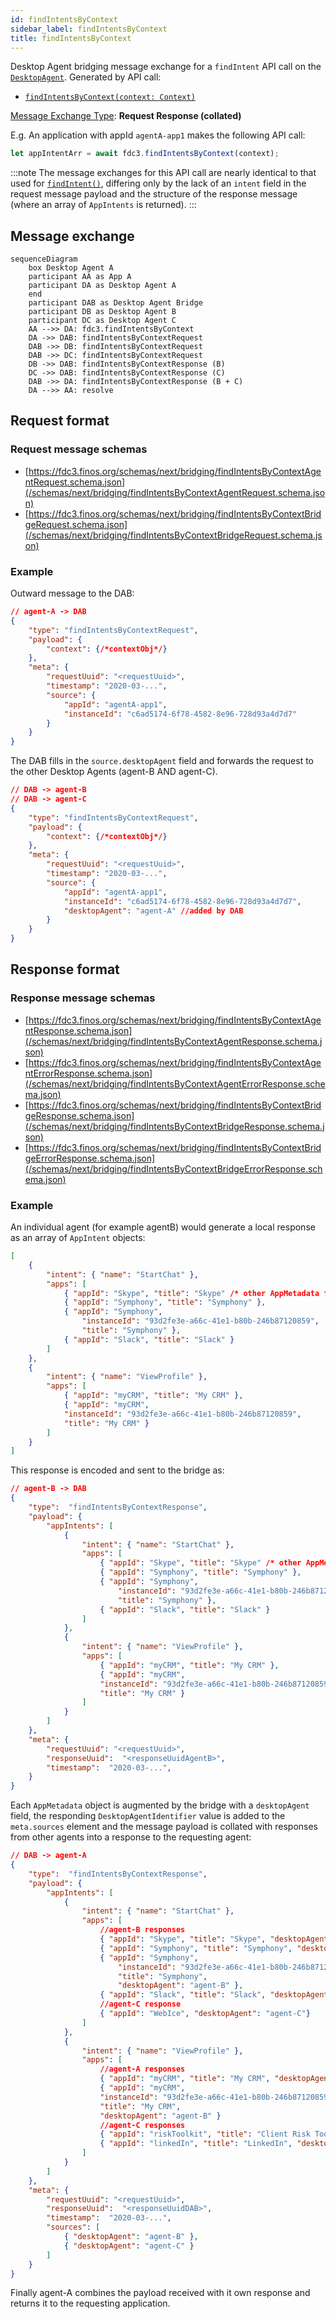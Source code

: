 ```yaml
---
id: findIntentsByContext
sidebar_label: findIntentsByContext
title: findIntentsByContext
---
```


Desktop Agent bridging message exchange for a `findIntent` API call on the [`DesktopAgent`](../../api/ref/DesktopAgent). Generated by API call:

- [`findIntentsByContext(context: Context)`](../../api/ref/DesktopAgent#findintentsbycontext)

[Message Exchange Type](../spec#individual-message-exchanges): **Request Response (collated)**

E.g. An application with appId `agentA-app1` makes the following API call:

```javascript
let appIntentArr = await fdc3.findIntentsByContext(context);
```

:::note
The message exchanges for this API call are nearly identical to that used for [`findIntent()`](findIntent), differing only by the lack of an `intent` field in the request message payload and the structure of the response message (where an array of `AppIntents` is returned).
:::

## Message exchange

```mermaid
sequenceDiagram
    box Desktop Agent A
    participant AA as App A
    participant DA as Desktop Agent A
    end
    participant DAB as Desktop Agent Bridge
    participant DB as Desktop Agent B
    participant DC as Desktop Agent C
    AA -->> DA: fdc3.findIntentsByContext
    DA ->> DAB: findIntentsByContextRequest
    DAB ->> DB: findIntentsByContextRequest
    DAB ->> DC: findIntentsByContextRequest
    DB ->> DAB: findIntentsByContextResponse (B)
    DC ->> DAB: findIntentsByContextResponse (C)
    DAB ->> DA: findIntentsByContextResponse (B + C)
    DA -->> AA: resolve
```

## Request format

### Request message schemas

- [https://fdc3.finos.org/schemas/next/bridging/findIntentsByContextAgentRequest.schema.json](/schemas/next/bridging/findIntentsByContextAgentRequest.schema.json)
- [https://fdc3.finos.org/schemas/next/bridging/findIntentsByContextBridgeRequest.schema.json](/schemas/next/bridging/findIntentsByContextBridgeRequest.schema.json)

### Example

Outward message to the DAB:

```json
// agent-A -> DAB
{
    "type": "findIntentsByContextRequest",
    "payload": {
        "context": {/*contextObj*/}
    },
    "meta": {
        "requestUuid": "<requestUuid>",
        "timestamp": "2020-03-...",
        "source": {
            "appId": "agentA-app1",
            "instanceId": "c6ad5174-6f78-4582-8e96-728d93a4d7d7"
        }
    }
}
```

The DAB fills in the `source.desktopAgent` field and forwards the request to the other Desktop Agents (agent-B AND agent-C).

```json
// DAB -> agent-B
// DAB -> agent-C
{
    "type": "findIntentsByContextRequest",
    "payload": {
        "context": {/*contextObj*/}
    },
    "meta": {
        "requestUuid": "<requestUuid>",
        "timestamp": "2020-03-...",
        "source": {
            "appId": "agentA-app1",
            "instanceId": "c6ad5174-6f78-4582-8e96-728d93a4d7d7",
            "desktopAgent": "agent-A" //added by DAB
        }
    }
}
```

## Response format

### Response message schemas

- [https://fdc3.finos.org/schemas/next/bridging/findIntentsByContextAgentResponse.schema.json](/schemas/next/bridging/findIntentsByContextAgentResponse.schema.json)
- [https://fdc3.finos.org/schemas/next/bridging/findIntentsByContextAgentErrorResponse.schema.json](/schemas/next/bridging/findIntentsByContextAgentErrorResponse.schema.json)
- [https://fdc3.finos.org/schemas/next/bridging/findIntentsByContextBridgeResponse.schema.json](/schemas/next/bridging/findIntentsByContextBridgeResponse.schema.json)
- [https://fdc3.finos.org/schemas/next/bridging/findIntentsByContextBridgeErrorResponse.schema.json](/schemas/next/bridging/findIntentsByContextBridgeErrorResponse.schema.json)

### Example

An individual agent (for example agentB) would generate a local response as an array of `AppIntent` objects:

```json
[
    {
        "intent": { "name": "StartChat" },
        "apps": [
            { "appId": "Skype", "title": "Skype" /* other AppMetadata fields may be included */},
            { "appId": "Symphony", "title": "Symphony" },
            { "appId": "Symphony", 
                "instanceId": "93d2fe3e-a66c-41e1-b80b-246b87120859", 
                "title": "Symphony" },
            { "appId": "Slack", "title": "Slack" }
        ]
    },
    {
        "intent": { "name": "ViewProfile" },
        "apps": [
            { "appId": "myCRM", "title": "My CRM" },
            { "appId": "myCRM", 
            "instanceId": "93d2fe3e-a66c-41e1-b80b-246b87120859", 
            "title": "My CRM" }
        ]
    }
]
```

This response is encoded and sent to the bridge as:

```json
// agent-B -> DAB
{
    "type":  "findIntentsByContextResponse",
    "payload": {
        "appIntents": [
            {
                "intent": { "name": "StartChat" },
                "apps": [
                    { "appId": "Skype", "title": "Skype" /* other AppMetadata fields may be included */},
                    { "appId": "Symphony", "title": "Symphony" },
                    { "appId": "Symphony", 
                        "instanceId": "93d2fe3e-a66c-41e1-b80b-246b87120859", 
                        "title": "Symphony" },
                    { "appId": "Slack", "title": "Slack" }
                ]
            },
            {
                "intent": { "name": "ViewProfile" },
                "apps": [
                    { "appId": "myCRM", "title": "My CRM" },
                    { "appId": "myCRM", 
                    "instanceId": "93d2fe3e-a66c-41e1-b80b-246b87120859", 
                    "title": "My CRM" }
                ]
            }
        ]
    },
    "meta": {
        "requestUuid": "<requestUuid>",
        "responseUuid":  "<responseUuidAgentB>",
        "timestamp":  "2020-03-...",
    }
}
```

Each `AppMetadata` object is augmented by the bridge with a `desktopAgent` field, the responding `DesktopAgentIdentifier` value is added to the `meta.sources` element and the message payload is collated with responses from other agents into a response to the requesting agent:

```json
// DAB -> agent-A
{
    "type":  "findIntentsByContextResponse",
    "payload": {
        "appIntents": [
            {
                "intent": { "name": "StartChat" },
                "apps": [
                    //agent-B responses
                    { "appId": "Skype", "title": "Skype", "desktopAgent": "agent-B" },
                    { "appId": "Symphony", "title": "Symphony", "desktopAgent": "agent-B" },
                    { "appId": "Symphony", 
                        "instanceId": "93d2fe3e-a66c-41e1-b80b-246b87120859", 
                        "title": "Symphony", 
                        "desktopAgent": "agent-B" },
                    { "appId": "Slack", "title": "Slack", "desktopAgent": "agent-B" },
                    //agent-C response
                    { "appId": "WebIce", "desktopAgent": "agent-C"}
                ]
            },
            {
                "intent": { "name": "ViewProfile" },
                "apps": [
                    //agent-A responses
                    { "appId": "myCRM", "title": "My CRM", "desktopAgent": "agent-B" },
                    { "appId": "myCRM", 
                    "instanceId": "93d2fe3e-a66c-41e1-b80b-246b87120859", 
                    "title": "My CRM",
                    "desktopAgent": "agent-B" }
                    //agent-C responses
                    { "appId": "riskToolkit", "title": "Client Risk Toolkit", "desktopAgent": "agent-C" },
                    { "appId": "linkedIn", "title": "LinkedIn", "desktopAgent": "agent-C" }
                ]
            }
        ]
    },
    "meta": {
        "requestUuid": "<requestUuid>",
        "responseUuid":  "<responseUuidDAB>",
        "timestamp":  "2020-03-...",
        "sources": [
            { "desktopAgent": "agent-B" }, 
            { "desktopAgent": "agent-C" }
        ]
    }
}
```

Finally agent-A combines the payload received with it own response and returns it to the requesting application.
